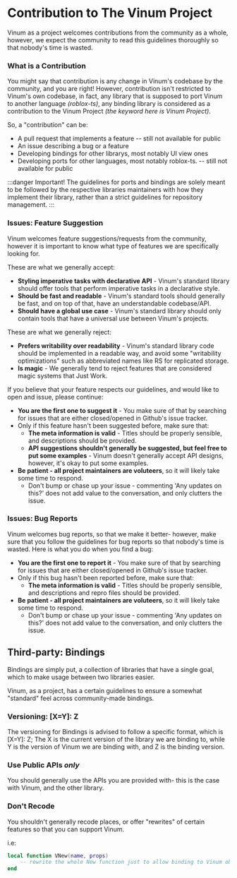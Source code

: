 # Contribution to The Vinum Project
Vinum as a project welcomes contributions from the community as a whole, however, we expect the community to read this guidelines thoroughly so that nobody's time is wasted.

### What is a Contribution

You might say that contribution is any change in Vinum's codebase by the community, and you are right! However, contribution isn't restricted to Vinum's own codebase, in fact, any library that is supposed to port Vinum to another language *(roblox-ts)*, any binding library is considered as a contribution to the Vinum Project *(the keyword here is Vinum Project)*.

So, a "contribution" can be:
* A pull request that implements a feature -- still not available for public
* An issue describing a bug or a feature
* Developing bindings for other librarys, most notably UI view ones
* Developing ports for other languages, most notably roblox-ts. -- still not available for public

:::danger
Important! The guidelines for ports and bindings are solely meant to be followed by the respective libraries maintainers with how they implement their library, rather than a strict guidelines for repository management.
:::

### Issues: Feature Suggestion
Vinum welcomes feature suggestions/requests from the community, however it is important to know what type of features we are specifically looking for.

These are what we generally accept:
* **Styling imperative tasks with declarative API** - Vinum's standard library should offer tools that perform imperative tasks in a declarative style.
* **Should be fast and readable** - Vinum's standard tools should generally be fast, and on top of that, have an understandable codebase/API.
* **Should have a global use case** - Vinum's standard library should only contain tools that have a universal use between Vinum's projects.

These are what we generally reject:
* **Prefers writability over readability** - Vinum's standard library code should be implemented in a readable way, and avoid some "writability optimizations" such as abbreviated names like RS for replicated storage.
* **Is magic** - We generally tend to reject features that are considered magic systems that Just Work.

If you believe that your feature respects our guidelines, and would like to open and issue, please continue:
* **You are the first one to suggest it** - You make sure of that by searching for issues that are either closed/opened in Github's issue tracker.
* Only if this feature hasn't been suggested before, make sure that:
    * **The meta information is valid** - Titles should be properly sensible, and descriptions should be provided.
    * **API suggestions shouldn't generally be suggested, but feel free to put some examples** - Vinum doesn't generally accept API designs, however, it's okay to put some examples.
* **Be patient - all project maintainers are voluteers**, so it will likely take some time to respond.
    * Don't bump or chase up your issue - commenting 'Any updates on this?' does not add value to the conversation, and only clutters the issue.

### Issues: Bug Reports
Vinum welcomes bug reports, so that we make it better- however, make sure that you follow the guidelines for bug reports so that nobody's time is wasted. Here is what you do when you find a bug:

* **You are the first one to report it** - You make sure of that by searching for issues that are either closed/opened in Github's issue tracker.
* Only if this bug hasn't been reported before, make sure that:
    * **The meta information is valid** - Titles should be properly sensible, and descriptions and repro files should be provided.
* **Be patient - all project maintainers are voluteers**, so it will likely take some time to respond.
    * Don't bump or chase up your issue - commenting 'Any updates on this?' does not add value to the conversation, and only clutters the issue.

## Third-party: Bindings
Bindings are simply put, a collection of libraries that have a single goal, which to make usage between two libraries easier.

Vinum, as a project, has a certain guidelines to ensure a somewhat "standard" feel across community-made bindings.

### Versioning: [X=Y]: Z
The versioning for Bindings is advised to follow a specific format, which is [X=Y]: Z; The X is the current version of the library we are binding to, while Y is the version of Vinum we are binding with, and Z is the binding version.

### Use Public APIs *only*
You should generally use the APIs you are provided with- this is the case with Vinum, and the other library.

### Don't Recode

You shouldn't generally recode places, or offer "rewrites" of certain features so that you can support Vinum.

i.e:
```lua
local function VNew(name, props)
    -- rewrite the whole New function just to allow binding to Vinum objects.
end
```